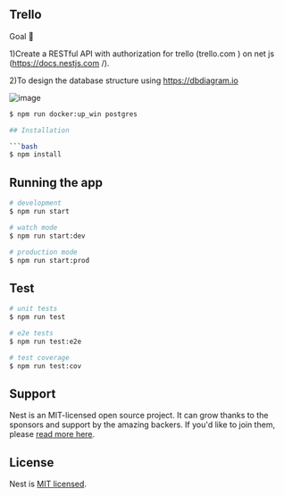 ## Trello


Goal 🎯


1)Create a RESTful API with authorization for trello (trello.com ) on net js (https://docs.nestjs.com /).


2)To design the database structure using https://dbdiagram.io

![image](https://github.com/Sarsenbay1/trello/assets/124807755/841f7f4c-6544-47bf-90d9-d650a99818e5)


```bash
$ npm run docker:up_win postgres

## Installation

```bash
$ npm install
```

## Running the app

```bash
# development
$ npm run start

# watch mode
$ npm run start:dev

# production mode
$ npm run start:prod
```

## Test

```bash
# unit tests
$ npm run test

# e2e tests
$ npm run test:e2e

# test coverage
$ npm run test:cov
```

## Support

Nest is an MIT-licensed open source project. It can grow thanks to the sponsors and support by the amazing backers. If you'd like to join them, please [read more here](https://docs.nestjs.com/support).

## License

Nest is [MIT licensed](LICENSE).
